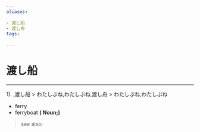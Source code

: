 ```yaml
---
aliases:
    
- 渡し船
- 渡し舟
tags:
    
---
```


# 渡し船
---
1).
,渡し船 > わたしぶね,わたしぶね,渡し舟 > わたしぶね,わたしぶね

- ferry
- ferryboat
**( Noun;)**
> see also: 
            